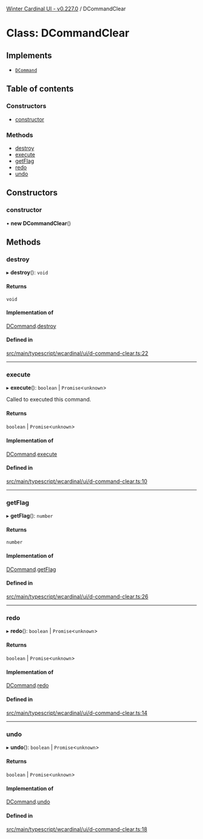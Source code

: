[Winter Cardinal UI - v0.227.0](../index.md) / DCommandClear

# Class: DCommandClear

## Implements

- [`DCommand`](../interfaces/DCommand.md)

## Table of contents

### Constructors

- [constructor](DCommandClear.md#constructor)

### Methods

- [destroy](DCommandClear.md#destroy)
- [execute](DCommandClear.md#execute)
- [getFlag](DCommandClear.md#getflag)
- [redo](DCommandClear.md#redo)
- [undo](DCommandClear.md#undo)

## Constructors

### constructor

• **new DCommandClear**()

## Methods

### destroy

▸ **destroy**(): `void`

#### Returns

`void`

#### Implementation of

[DCommand](../interfaces/DCommand.md).[destroy](../interfaces/DCommand.md#destroy)

#### Defined in

[src/main/typescript/wcardinal/ui/d-command-clear.ts:22](https://github.com/winter-cardinal/winter-cardinal-ui/blob/v0.227.0/src/main/typescript/wcardinal/ui/d-command-clear.ts#L22)

___

### execute

▸ **execute**(): `boolean` \| `Promise`<`unknown`\>

Called to executed this command.

#### Returns

`boolean` \| `Promise`<`unknown`\>

#### Implementation of

[DCommand](../interfaces/DCommand.md).[execute](../interfaces/DCommand.md#execute)

#### Defined in

[src/main/typescript/wcardinal/ui/d-command-clear.ts:10](https://github.com/winter-cardinal/winter-cardinal-ui/blob/v0.227.0/src/main/typescript/wcardinal/ui/d-command-clear.ts#L10)

___

### getFlag

▸ **getFlag**(): `number`

#### Returns

`number`

#### Implementation of

[DCommand](../interfaces/DCommand.md).[getFlag](../interfaces/DCommand.md#getflag)

#### Defined in

[src/main/typescript/wcardinal/ui/d-command-clear.ts:26](https://github.com/winter-cardinal/winter-cardinal-ui/blob/v0.227.0/src/main/typescript/wcardinal/ui/d-command-clear.ts#L26)

___

### redo

▸ **redo**(): `boolean` \| `Promise`<`unknown`\>

#### Returns

`boolean` \| `Promise`<`unknown`\>

#### Implementation of

[DCommand](../interfaces/DCommand.md).[redo](../interfaces/DCommand.md#redo)

#### Defined in

[src/main/typescript/wcardinal/ui/d-command-clear.ts:14](https://github.com/winter-cardinal/winter-cardinal-ui/blob/v0.227.0/src/main/typescript/wcardinal/ui/d-command-clear.ts#L14)

___

### undo

▸ **undo**(): `boolean` \| `Promise`<`unknown`\>

#### Returns

`boolean` \| `Promise`<`unknown`\>

#### Implementation of

[DCommand](../interfaces/DCommand.md).[undo](../interfaces/DCommand.md#undo)

#### Defined in

[src/main/typescript/wcardinal/ui/d-command-clear.ts:18](https://github.com/winter-cardinal/winter-cardinal-ui/blob/v0.227.0/src/main/typescript/wcardinal/ui/d-command-clear.ts#L18)
